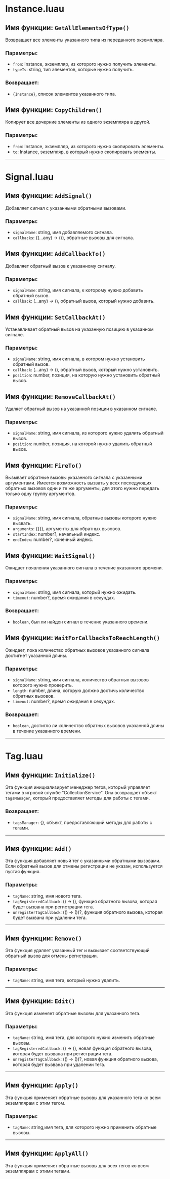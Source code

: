 # Instance.luau

## Имя функции: `GetAllElementsOfType()`
Возвращает все элементы указанного типа из переданного экземпляра.
### Параметры:
- `from`: Instance, экземпляр, из которого нужно получить элементы.
- `typeIs`: string, тип элементов, которые нужно получить.
### Возвращает:
- `{Instance}`, список элементов указанного типа.

## Имя функции: `CopyChildren()`
Копирует все дочерние элементы из одного экземпляра в другой.
### Параметры:
- `from`: Instance, экземпляр, из которого нужно скопировать элементы.
- `to`: Instance, экземпляр, в который нужно скопировать элементы.

----
# Signal.luau

## Имя функции: `AddSignal()`
Добавляет сигнал с указанными обратными вызовами.
### Параметры:
- `signalName`: string, имя добавляемого сигнала.
- `callbacks`: {(...any) -> ()}, обратные вызовы для сигнала.

## Имя функции: `AddCallbackTo()`
Добавляет обратный вызов к указанному сигналу.
### Параметры:
- `signalName`: string, имя сигнала, к которому нужно добавить обратный вызов.
- `callback`: (...any) -> (), обратный вызов, который нужно добавить.

## Имя функции: `SetCallbackAt()`
Устанавливает обратный вызов на указанную позицию в указанном сигнале.
### Параметры:
- `signalName`: string, имя сигнала, в котором нужно установить обратный вызов.
- `callback`: (...any) -> (), обратный вызов, который нужно установить.
- `position`: number, позиция, на которую нужно установить обратный вызов.

## Имя функции: `RemoveCallbackAt()`
Удаляет обратный вызов на указанной позиции в указанном сигнале.
### Параметры:
- `signalName`: string, имя сигнала, из которого нужно удалить обратный вызов.
- `position`: number, позиция, на которой нужно удалить обратный вызов.

## Имя функции: `FireTo()`
Вызывает обратные вызовы указанного сигнала с указанными аргументами. Имеется возможность вызвать у всех последующих обратных вызовов одни и те же аргументы, для этого нужно передать только одну группу аргументов.
### Параметры:
- `signalName`: string, имя сигнала, обратные вызовы которого нужно вызвать.
- `arguments`: {{}}, аргументы для обратных вызовов.
- `startIndex`: number?, начальный индекс.
- `endIndex`: number?, конечный индекс.

## Имя функции: `WaitSignal()`
Ожидает появления указанного сигнала в течение указанного времени.
### Параметры:
- `signalName`: string, имя сигнала, который нужно ожидать.
- `timeout`: number?, время ожидания в секундах.
### Возвращает:
- `boolean`, был ли найден сигнал в течение указанного времени.

## Имя функции: `WaitForCallbacksToReachLength()`
Ожидает, пока количество обратных вызовов указанного сигнала достигнет указанной длины.
### Параметры:
- `signalName`: string, имя сигнала, количество обратных вызовов которого нужно проверить.
- `length`: number, длина, которую должно достичь количество обратных вызовов.
- `timeout`: number?, время ожидания в секундах.
### Возвращает:
- `boolean`, достигло ли количество обратных вызовов указанной длины в течение указанного времени.

----
# Tag.luau

## Имя функции: `Initialize()`
Эта функция инициализирует менеджер тегов, который управляет тегами в игровой службе "CollectionService". Она возвращает объект `tagsManager`, который предоставляет методы для работы с тегами.

### Возвращает: 
- `tagsManager`: {}, объект, предоставляющий методы для работы с тегами.

----
## Имя функции: `Add()`
Эта функция добавляет новый тег с указанными обратными вызовами. Если обратный вызов для отмены регистрации не указан, используется пустая функция.

### Параметры: 
- `tagName`: string, имя нового тега.
- `tagRegisteredCallback`: () -> (), функция обратного вызова, которая будет вызвана при регистрации тега.
- `unregisterTagCallback`: (() -> ())?, функция обратного вызова, которая будет вызвана при удалении тега.

----
## Имя функции: `Remove()`
Эта функция удаляет указанный тег и вызывает соответствующий обратный вызов для отмены регистрации.

### Параметры: 
- `tagName`: string, имя тега, который нужно удалить.

----
## Имя функции: `Edit()`
Эта функция изменяет обратные вызовы для указанного тега.

### Параметры: 
- `tagName`: string, имя тега, для которого нужно изменить обратные вызовы.
- `tagRegisteredCallback`: () -> (), новая функция обратного вызова, которая будет вызвана при регистрации тега.
- `unregisterTagCallback`: (() -> ())?, новая функция обратного вызова, которая будет вызвана при удалении тега.

----
## Имя функции: `Apply()`
Эта функция применяет обратные вызовы для указанного тега ко всем экземплярам с этим тегом.

### Параметры: 
- `tagName`: string,имя тега, для которого нужно применить обратные вызовы.

----
## Имя функции: `ApplyAll()`
Эта функция применяет обратные вызовы для всех тегов ко всем экземплярам с этими тегами.
